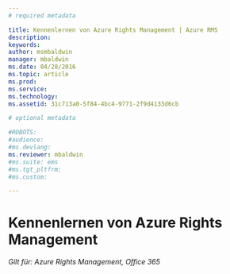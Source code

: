```yaml
---
# required metadata

title: Kennenlernen von Azure Rights Management | Azure RMS
description:
keywords:
author: msmbaldwin
manager: mbaldwin
ms.date: 04/28/2016
ms.topic: article
ms.prod:
ms.service:
ms.technology:
ms.assetid: 31c713a0-5f84-4bc4-9771-2f9d4133d6cb

# optional metadata

#ROBOTS:
#audience:
#ms.devlang:
ms.reviewer: mbaldwin
#ms.suite: ems
#ms.tgt_pltfrm:
#ms.custom:

---
```


# Kennenlernen von Azure Rights Management

*Gilt für: Azure Rights Management, Office 365*



<!--HONumber=Apr16_HO4-->


